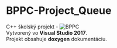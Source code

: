 # BPPC-Project_Queue
C++ školský projekt - ![BPPC](https://www.vutbr.cz/studenti/predmety/detail/199166)  
Vytvorený vo **Visual Studio 2017**.  
Projekt obsahuje **doxygen** dokumentáciu.
